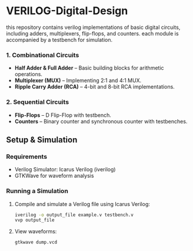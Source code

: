 # VERILOG-Digital-Design
this repository contains verilog implementations of basic digital circuits, including adders, multiplexers, flip-flops, and counters. each module is accompanied by a testbench for simulation.


### 1. Combinational Circuits
- **Half Adder & Full Adder** – Basic building blocks for arithmetic operations.
- **Multiplexer (MUX)** – Implementing 2:1 and 4:1 MUX.
- **Ripple Carry Adder (RCA)** – 4-bit and 8-bit RCA implementations.

### 2. Sequential Circuits
- **Flip-Flops** – D Flip-Flop with testbench.
- **Counters** – Binary counter and synchronous counter with testbenches.

## Setup & Simulation
### Requirements
- Verilog Simulator: Icarus Verilog (iverilog)
- GTKWave for waveform analysis

### Running a Simulation
1. Compile and simulate a Verilog file using Icarus Verilog:
   ```sh
   iverilog -o output_file example.v testbench.v
   vvp output_file
   ```
2. View waveforms:
   ```sh
   gtkwave dump.vcd
   ```

